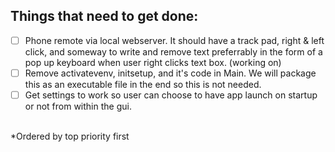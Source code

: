 ## Things that need to get done:<br/>
- [ ] Phone remote via local webserver. It should have a track pad, right & left click, and someway to write and remove text preferrably in the form of a pop up keyboard when user right clicks text box. (working on)<br/>
- [ ] Remove activatevenv, initsetup, and it's code in Main. We will package this as an executable file in the end so this is not needed.<br/>
- [ ] Get settings to work so user can choose to have app launch on startup or not from within the gui.<br/><br/>

*Ordered by top priority first
